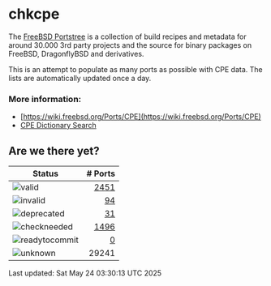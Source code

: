 # chkcpe

The [FreeBSD Portstree](https://cgit.freebsd.org/ports) is a collection of build recipes
and metadata for around 30.000 3rd party projects and the source for binary packages on
FreeBSD, DragonflyBSD and derivatives.

This is an attempt to populate as many ports as possible with CPE data. The lists are
automatically updated once a day.

### More information:
* [https://wiki.freebsd.org/Ports/CPE](https://wiki.freebsd.org/Ports/CPE)
* [CPE Dictionary Search](http://web.nvd.nist.gov/view/cpe/search)


## Are we there yet?

| Status                                                              | # Ports                                                                |
| --------------------------------------------------------------------| ---------------------------------------------------------------------: |
| ![valid](https://img.shields.io/badge/valid-brightgreen)            | [2451](https://github.com/decke/chkcpe/wiki/valid)                 |
| ![invalid](https://img.shields.io/badge/invalid-red)                | [94](https://github.com/decke/chkcpe/wiki/invalid)             |
| ![deprecated](https://img.shields.io/badge/deprecated-red)          | [31](https://github.com/decke/chkcpe/wiki/deprecated)       |
| ![checkneeded](https://img.shields.io/badge/checkneeded-orange)     | [1496](https://github.com/decke/chkcpe/wiki/checkneeded)     |
| ![readytocommit](https://img.shields.io/badge/readytocommit-orange) | [0](https://github.com/decke/chkcpe/wiki/readytocommit) |
| ![unknown](https://img.shields.io/badge/unknown-grey)               | 29241 | |

Last updated: Sat May 24 03:30:13 UTC 2025
